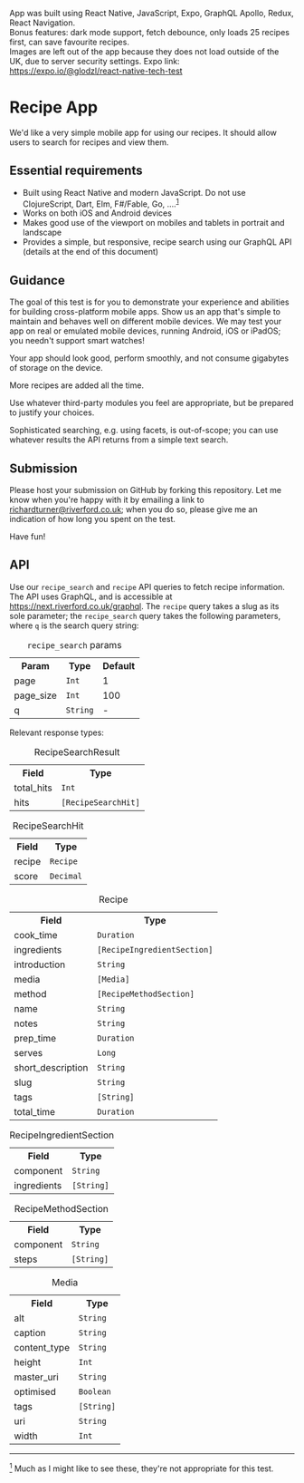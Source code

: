 App was built using React Native, JavaScript, Expo, GraphQL Apollo, Redux, React Navigation.<br/>
Bonus features: dark mode support, fetch debounce, only loads 25 recipes first, can save favourite recipes.<br/>
Images are left out of the app because they does not load outside of the UK, due to server security settings.
Expo link: https://expo.io/@glodzl/react-native-tech-test

# Recipe App
We'd like a very simple mobile app for using our recipes. It should allow users to search for recipes and view them.

## Essential requirements
* Built using React Native and modern JavaScript. Do not use ClojureScript, Dart, Elm, F#/Fable, Go, ....<sup id="reqs">[1](#footnote-1)</sup>
* Works on both iOS and Android devices
* Makes good use of the viewport on mobiles and tablets in portrait and landscape
* Provides a simple, but responsive, recipe search using our GraphQL API (details at the end of this document)

## Guidance
The goal of this test is for you to demonstrate your experience and abilities for building cross-platform mobile apps. Show us an app that's simple to maintain and behaves well on different mobile devices. We may test your app on real or emulated mobile devices, running Android, iOS or iPadOS; you needn't support smart watches!

Your app should look good, perform smoothly, and not consume gigabytes of storage on the device.

More recipes are added all the time.

Use whatever third-party modules you feel are appropriate, but be prepared to justify your choices.

Sophisticated searching, e.g. using facets, is out-of-scope; you can use whatever results the API returns from a simple text search.

## Submission
Please host your submission on GitHub by forking this repository. Let me know when you're happy with it by emailing a link to [richardturner@riverford.co.uk](mailto:richardturner@riverford.co.uk); when you do so, please give me an indication of how long you spent on the test.

Have fun!

## API
Use our `recipe_search` and `recipe` API queries to fetch recipe information. The API uses GraphQL, and is accessible at https://next.riverford.co.uk/graphql.
The `recipe` query takes a slug as its sole parameter; the `recipe_search` query takes the following parameters, where `q` is the search query string:
<table>
    <caption><code>recipe_search</code> params</caption>
    <tr><th>Param</th><th>Type</th><th>Default</th></tr>
    <tr><td>page</td><td><code>Int</code></td><td>1</td></tr>
    <tr><td>page_size</td><td><code>Int</code></td><td>100</td></tr>
    <tr><td>q</td><td><code>String</code></td><td>-</td></tr>
</table>
 
Relevant response types:
<table>
    <caption>RecipeSearchResult</caption>
    <tr><th>Field</th><th>Type</th></tr>
    <tr><td>total_hits</td><td><code>Int</code></td></tr>
    <tr><td>hits</td><td><code>[RecipeSearchHit]</code></td></tr>
</table>
<table>
    <caption>RecipeSearchHit</caption>
    <tr><th>Field</th><th>Type</th></tr>
    <tr><td>recipe</td><td><code>Recipe</code></td></tr>
    <tr><td>score</td><td><code>Decimal</code></td></tr>
</table>
<table>
    <caption>Recipe</caption>
    <tr><th>Field</th><th>Type</th></tr>
    <tr><td>cook_time</td><td><code>Duration</code></td></tr>
    <tr><td>ingredients</td><td><code>[RecipeIngredientSection]</code></td></tr>
    <tr><td>introduction</td><td><code>String</code></td></tr>
    <tr><td>media</td><td><code>[Media]</code></td></tr>
    <tr><td>method</td><td><code>[RecipeMethodSection]</code></td></tr>
    <tr><td>name</td><td><code>String</code></td></tr>
    <tr><td>notes</td><td><code>String</code></td></tr>
    <tr><td>prep_time</td><td><code>Duration</code></td></tr>
    <tr><td>serves</td><td><code>Long</code></td></tr>
    <tr><td>short_description</td><td><code>String</code></td></tr>
    <tr><td>slug</td><td><code>String</code></td></tr>
    <tr><td>tags</td><td><code>[String]</code></td></tr>
    <tr><td>total_time</td><td><code>Duration</code></td></tr>
</table>
<table>
    <caption>RecipeIngredientSection</caption>
    <tr><th>Field</th><th>Type</th></tr>
    <tr><td>component</td><td><code>String</code></td></tr>
    <tr><td>ingredients</td><td><code>[String]</code></td></tr>
</table>
<table>
    <caption>RecipeMethodSection</caption>
    <tr><th>Field</th><th>Type</th></tr>
    <tr><td>component</td><td><code>String</code></td></tr>
    <tr><td>steps</td><td><code>[String]</code></td></tr>
</table>
<table>
    <caption>Media</caption>
    <tr><th>Field</th><th>Type</th></tr>
    <tr><td>alt</td><td><code>String</code></td></tr>
    <tr><td>caption</td><td><code>String</code></td></tr>
    <tr><td>content_type</td><td><code>String</code></td></tr>
    <tr><td>height</td><td><code>Int</code></td></tr>
    <tr><td>master_uri</td><td><code>String</code></td></tr>
    <tr><td>optimised</td><td><code>Boolean</code></td></tr>
    <tr><td>tags</td><td><code>[String]</code></td></tr>
    <tr><td>uri</td><td><code>String</code></td></tr>
    <tr><td>width</td><td><code>Int</code></td></tr>
</table>

<hr>
<span id="footnote-1"><a href="#reqs"><sup>1</sup></a> Much as I might like to see these, they're not appropriate for this test.</span>
